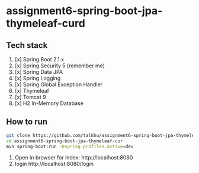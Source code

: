# assignment6-spring-boot-jpa-thymeleaf-curd

## Tech stack

1. [x] Spring Boot 2.1.x
2. [x] Spring Security 5 (remember me)
3. [x] Spring Data JPA
4. [x] Spring Logging
6. [x] Spring Global Exception Handler
7. [x] Thymeleaf
9. [x] Tomcat 9
10. [x] H2 In-Memory Database


## How to run

```sh
git clone https://github.com/talkhu/assignment6-spring-boot-jpa-thymeleaf-curd.git
cd assignment6-spring-boot-jpa-thymeleaf-cur
mvn spring-boot:run -Dspring.profiles.active=dev
```

1. Open in browser for index: http://localhost:8080
2. login http://localhost:8080/login
